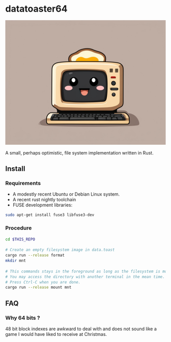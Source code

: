 # datatoaster64

![Logo](logo.jpg) 

A small, perhaps optimistic, file system implementation written in Rust.

## Install

### Requirements

  * A modestly recent Ubuntu or Debian Linux system.
  * A recent rust nightly toolchain
  * FUSE development libraries:
```sh
sudo apt-get install fuse3 libfuse3-dev
```

### Procedure

```sh
cd $THIS_REPO

# Create an empty filesystem image in data.toast
cargo run --release format
mkdir mnt

# This commands stays in the foreground as long as the filesystem is mounted.
# You may access the directory with another terminal in the mean time.
# Press Ctrl-C when you are done.
cargo run --release mount mnt
```

## FAQ

### Why 64 bits ?

48 bit block indexes are awkward to deal with and does not sound like a game I would have liked to receive at Christmas.
